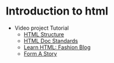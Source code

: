 # Introduction to html

- Video project Tutorial
  * [HTML Structure](https://www.youtube.com/watch?v=uxmB8MlO3m8&t=11s)
  * [HTML Doc Standards](https://www.youtube.com/watch?v=B4tCt6elrU0)
  * [Learn HTML: Fashion Blog](https://www.youtube.com/watch?v=tUKnr25JjSA&t=5s)
  * [Form A Story](https://www.youtube.com/watch?v=03CKXc4R1Q0&t=2s)
